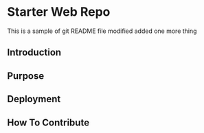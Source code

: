 # Starter Web Repo
This is a sample of git README file modified
added one more thing
## Introduction

## Purpose

## Deployment

## How To Contribute


